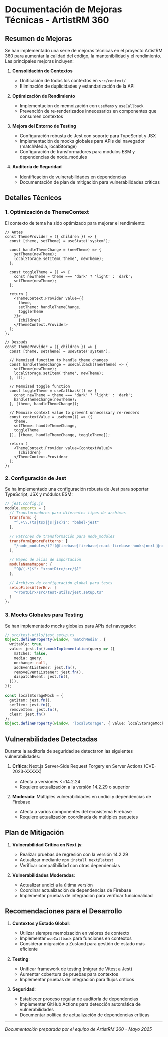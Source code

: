 # Documentación de Mejoras Técnicas - ArtistRM 360

## Resumen de Mejoras

Se han implementado una serie de mejoras técnicas en el proyecto ArtistRM 360 para aumentar la calidad del código, la mantenibilidad y el rendimiento. Las principales mejoras incluyen:

1. **Consolidación de Contextos**
   - Unificación de todos los contextos en `src/context/`
   - Eliminación de duplicidades y estandarización de la API

2. **Optimización de Rendimiento**
   - Implementación de memoización con `useMemo` y `useCallback`
   - Prevención de re-renderizados innecesarios en componentes que consumen contextos

3. **Mejora del Entorno de Testing**
   - Configuración robusta de Jest con soporte para TypeScript y JSX
   - Implementación de mocks globales para APIs del navegador (matchMedia, localStorage)
   - Configuración de transformadores para módulos ESM y dependencias de node_modules

4. **Auditoría de Seguridad**
   - Identificación de vulnerabilidades en dependencias
   - Documentación de plan de mitigación para vulnerabilidades críticas

## Detalles Técnicos

### 1. Optimización de ThemeContext

El contexto de tema ha sido optimizado para mejorar el rendimiento:

```tsx
// Antes
const ThemeProvider = ({ children }) => {
  const [theme, setTheme] = useState('system');
  
  const handleThemeChange = (newTheme) => {
    setTheme(newTheme);
    localStorage.setItem('theme', newTheme);
  };
  
  const toggleTheme = () => {
    const newTheme = theme === 'dark' ? 'light' : 'dark';
    setTheme(newTheme);
  };
  
  return (
    <ThemeContext.Provider value={{ 
      theme, 
      setTheme: handleThemeChange,
      toggleTheme 
    }}>
      {children}
    </ThemeContext.Provider>
  );
};

// Después
const ThemeProvider = ({ children }) => {
  const [theme, setTheme] = useState('system');
  
  // Memoized function to handle theme changes
  const handleThemeChange = useCallback((newTheme) => {
    setTheme(newTheme);
    localStorage.setItem('theme', newTheme);
  }, []);
  
  // Memoized toggle function
  const toggleTheme = useCallback(() => {
    const newTheme = theme === 'dark' ? 'light' : 'dark';
    handleThemeChange(newTheme);
  }, [theme, handleThemeChange]);
  
  // Memoize context value to prevent unnecessary re-renders
  const contextValue = useMemo(() => ({
    theme,
    setTheme: handleThemeChange,
    toggleTheme
  }), [theme, handleThemeChange, toggleTheme]);
  
  return (
    <ThemeContext.Provider value={contextValue}>
      {children}
    </ThemeContext.Provider>
  );
};
```

### 2. Configuración de Jest

Se ha implementado una configuración robusta de Jest para soportar TypeScript, JSX y módulos ESM:

```js
// jest.config.js
module.exports = {
  // Transformadores para diferentes tipos de archivos
  transform: {
    "^.+\\.(ts|tsx|js|jsx)$": "babel-jest"
  },
  
  // Patrones de transformación para node_modules
  transformIgnorePatterns: [
    "/node_modules/(?!(@firebase|firebase|react-firebase-hooks|next|@next)/)"
  ],
  
  // Mapeo de alias de importación
  moduleNameMapper: {
    "^@/(.*)$": "<rootDir>/src/$1"
  },
  
  // Archivos de configuración global para tests
  setupFilesAfterEnv: [
    "<rootDir>/src/test-utils/jest.setup.ts"
  ]
};
```

### 3. Mocks Globales para Testing

Se han implementado mocks globales para APIs del navegador:

```ts
// src/test-utils/jest.setup.ts
Object.defineProperty(window, 'matchMedia', {
  writable: true,
  value: jest.fn().mockImplementation(query => ({
    matches: false,
    media: query,
    onchange: null,
    addEventListener: jest.fn(),
    removeEventListener: jest.fn(),
    dispatchEvent: jest.fn(),
  })),
});

const localStorageMock = {
  getItem: jest.fn(),
  setItem: jest.fn(),
  removeItem: jest.fn(),
  clear: jest.fn()
};
Object.defineProperty(window, 'localStorage', { value: localStorageMock });
```

## Vulnerabilidades Detectadas

Durante la auditoría de seguridad se detectaron las siguientes vulnerabilidades:

1. **Crítica**: Next.js Server-Side Request Forgery en Server Actions (CVE-2023-XXXXX)
   - Afecta a versiones <=14.2.24
   - Requiere actualización a la versión 14.2.29 o superior

2. **Moderada**: Múltiples vulnerabilidades en undici y dependencias de Firebase
   - Afecta a varios componentes del ecosistema Firebase
   - Requiere actualización coordinada de múltiples paquetes

## Plan de Mitigación

1. **Vulnerabilidad Crítica en Next.js**:
   - Realizar pruebas de regresión con la versión 14.2.29
   - Actualizar mediante `npm install next@latest`
   - Verificar compatibilidad con otras dependencias

2. **Vulnerabilidades Moderadas**:
   - Actualizar undici a la última versión
   - Coordinar actualización de dependencias de Firebase
   - Implementar pruebas de integración para verificar funcionalidad

## Recomendaciones para el Desarrollo

1. **Contextos y Estado Global**:
   - Utilizar siempre memoización en valores de contexto
   - Implementar `useCallback` para funciones en contextos
   - Considerar migración a Zustand para gestión de estado más eficiente

2. **Testing**:
   - Unificar framework de testing (migrar de Vitest a Jest)
   - Aumentar cobertura de pruebas para contextos
   - Implementar pruebas de integración para flujos críticos

3. **Seguridad**:
   - Establecer proceso regular de auditoría de dependencias
   - Implementar GitHub Actions para detección automática de vulnerabilidades
   - Documentar política de actualización de dependencias críticas

---

*Documentación preparada por el equipo de ArtistRM 360 - Mayo 2025*
